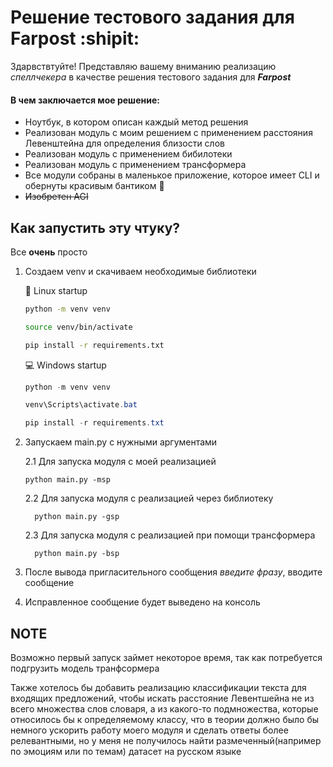 # Решение тестового задания для Farpost :shipit:

Здарвствтуйте! Представляю вашему вниманию реализацию _спеллчекера_ в качестве решения тестового задания для _**Farpost**_

#### В чем заключается мое решение:

* Ноутбук, в котором описан каждый метод решения
* Реализован модуль с моим решением с применением расстояния Левенштейна для определения близости слов
* Реализован модуль с применением бибилотеки
* Реализован модуль с применением трансформера
* Все модули собраны в маленькое приложение, которое имеет CLI и обернуты красивым бантиком :ribbon:
* ~~Изобретен AGI~~

## Как запустить эту чтуку?

Все **очень** просто

1. Создаем venv и скачиваем необходимые библиотеки

    :penguin: Linux startup
    
     ```bash
    python -m venv venv
    
    source venv/bin/activate
    
    pip install -r requirements.txt
    ```
    
    :computer: Windows startup
    
     ```powershell
    python -m venv venv
    
    venv\Scripts\activate.bat
    
    pip install -r requirements.txt
    ```
2. Запускаем main.py с нужными аргументами

    2.1 Для запуска модуля с моей реализацией
       
       python main.py -msp
   
    2.2 Для запуска модуля с реализацией через библиотеку
         
         python main.py -gsp
  
    2.3 Для запуска модуля с реализацией при помощи трансформера
         
         python main.py -bsp

4. После вывода пригласительного сообщения _введите фразу_, вводите сообщение
5. Исправленное сообщение будет выведено на консоль

## NOTE

Возможно первый запуск займет некоторое время, так как потребуется подгрузить модель транфсормера

Также хотелось бы добавить реализацию классификации текста для входящих предложений, чтобы искать расстояние Левентшейна не из всего множества слов словаря, 
а из какого-то подмножества, которые относилось бы к определяемому классу, что в теории должно было бы немного ускорить работу моего модуля и сделать ответы более релевантными,
но у меня не получилось найти размеченный(например по эмоциям или по темам) датасет на русском языке
